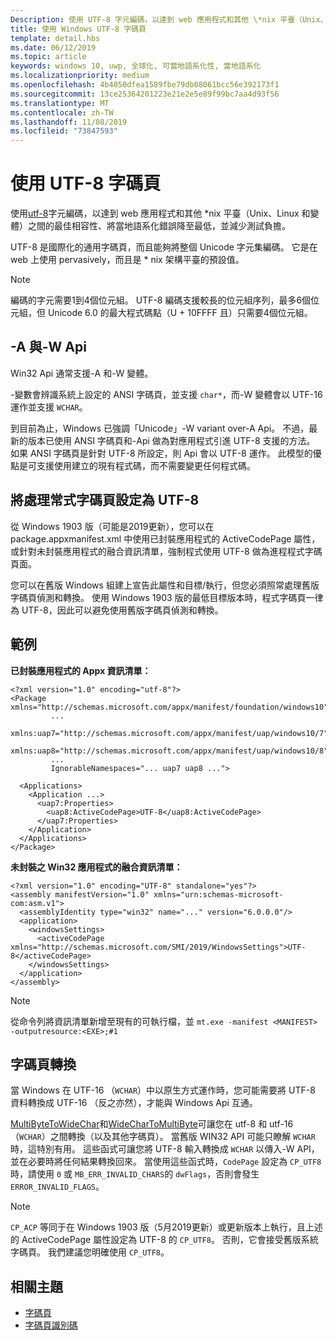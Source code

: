 ```yaml
---
Description: 使用 UTF-8 字元編碼，以達到 web 應用程式和其他 \*nix 平臺（Unix、Linux 和變體）之間的最佳相容性、將當地語系化錯誤降至最低，並減少測試負擔。
title: 使用 Windows UTF-8 字碼頁
template: detail.hbs
ms.date: 06/12/2019
ms.topic: article
keywords: windows 10, uwp, 全球化, 可當地語系化性, 當地語系化
ms.localizationpriority: medium
ms.openlocfilehash: 4b4050dfea1589fbe79db08061bcc56e392173f1
ms.sourcegitcommit: 13ce25364201223e21e2e5e89f99bc7aa4d93f56
ms.translationtype: MT
ms.contentlocale: zh-TW
ms.lasthandoff: 11/08/2019
ms.locfileid: "73847593"
---
```

# <a name="use-the-utf-8-code-page"></a>使用 UTF-8 字碼頁

使用[utf-8](http://www.utf-8.com/)字元編碼，以達到 web 應用程式和其他 \*nix 平臺（Unix、Linux 和變體）之間的最佳相容性、將當地語系化錯誤降至最低，並減少測試負擔。

UTF-8 是國際化的通用字碼頁，而且能夠將整個 Unicode 字元集編碼。 它是在 web 上使用 pervasively，而且是 * nix 架構平臺的預設值。

> [!NOTE]
> 編碼的字元需要1到4個位元組。 UTF-8 編碼支援較長的位元組序列，最多6個位元組，但 Unicode 6.0 的最大程式碼點（U + 10FFFF 且）只需要4個位元組。

## <a name="-a-vs--w-apis"></a>-A 與-W Api
  
Win32 Api 通常支援-A 和-W 變體。

-變數會辨識系統上設定的 ANSI 字碼頁，並支援 `char*`，而-W 變體會以 UTF-16 運作並支援 `WCHAR`。

到目前為止，Windows 已強調「Unicode」-W variant over-A Api。 不過，最新的版本已使用 ANSI 字碼頁和-Api 做為對應用程式引進 UTF-8 支援的方法。 如果 ANSI 字碼頁是針對 UTF-8 所設定，則 Api 會以 UTF-8 運作。 此模型的優點是可支援使用建立的現有程式碼，而不需要變更任何程式碼。

## <a name="set-a-process-code-page-to-utf-8"></a>將處理常式字碼頁設定為 UTF-8

從 Windows 1903 版（可能是2019更新），您可以在 package.appxmanifest.xml 中使用已封裝應用程式的 ActiveCodePage 屬性，或針對未封裝應用程式的融合資訊清單，強制程式使用 UTF-8 做為進程程式字碼頁面。

您可以在舊版 Windows 組建上宣告此屬性和目標/執行，但您必須照常處理舊版字碼頁偵測和轉換。 使用 Windows 1903 版的最低目標版本時，程式字碼頁一律為 UTF-8，因此可以避免使用舊版字碼頁偵測和轉換。

## <a name="examples"></a>範例

**已封裝應用程式的 Appx 資訊清單：**

```xaml
<?xml version="1.0" encoding="utf-8"?>
<Package xmlns="http://schemas.microsoft.com/appx/manifest/foundation/windows10"
         ...
         xmlns:uap7="http://schemas.microsoft.com/appx/manifest/uap/windows10/7"
         xmlns:uap8="http://schemas.microsoft.com/appx/manifest/uap/windows10/8"
         ...
         IgnorableNamespaces="... uap7 uap8 ...">

  <Applications>
    <Application ...>
      <uap7:Properties>
        <uap8:ActiveCodePage>UTF-8</uap8:ActiveCodePage>
      </uap7:Properties>
    </Application>
  </Applications>
</Package>
```

**未封裝之 Win32 應用程式的融合資訊清單：**

``` xaml
<?xml version="1.0" encoding="UTF-8" standalone="yes"?>
<assembly manifestVersion="1.0" xmlns="urn:schemas-microsoft-com:asm.v1">
  <assemblyIdentity type="win32" name="..." version="6.0.0.0"/>
  <application>
    <windowsSettings>
      <activeCodePage xmlns="http://schemas.microsoft.com/SMI/2019/WindowsSettings">UTF-8</activeCodePage>
    </windowsSettings>
  </application>
</assembly>
```

> [!NOTE]
> 從命令列將資訊清單新增至現有的可執行檔，並 `mt.exe -manifest <MANIFEST> -outputresource:<EXE>;#1`

## <a name="code-page-conversion"></a>字碼頁轉換

當 Windows 在 UTF-16 （`WCHAR`）中以原生方式運作時，您可能需要將 UTF-8 資料轉換成 UTF-16 （反之亦然），才能與 Windows Api 互通。

[MultiByteToWideChar](https://docs.microsoft.com/windows/desktop/api/stringapiset/nf-stringapiset-multibytetowidechar)和[WideCharToMultiByte](https://docs.microsoft.com/windows/desktop/api/stringapiset/nf-stringapiset-widechartomultibyte)可讓您在 utf-8 和 utf-16 （`WCHAR`）之間轉換（以及其他字碼頁）。 當舊版 WIN32 API 可能只瞭解 `WCHAR`時，這特別有用。 這些函式可讓您將 UTF-8 輸入轉換成 `WCHAR` 以傳入-W API，並在必要時將任何結果轉換回來。
當使用這些函式時，`CodePage` 設定為 `CP_UTF8`時，請使用 `0` 或 `MB_ERR_INVALID_CHARS`的 `dwFlags`，否則會發生 `ERROR_INVALID_FLAGS`。

> [!NOTE]
> `CP_ACP` 等同于在 Windows 1903 版（5月2019更新）或更新版本上執行，且上述的 ActiveCodePage 屬性設定為 UTF-8 的 `CP_UTF8`。 否則，它會接受舊版系統字碼頁。 我們建議您明確使用 `CP_UTF8`。

## <a name="related-topics"></a>相關主題

- [字碼頁](https://docs.microsoft.com/windows/desktop/Intl/code-pages)
- [字碼頁識別碼](https://docs.microsoft.com/windows/desktop/Intl/code-page-identifiers)
